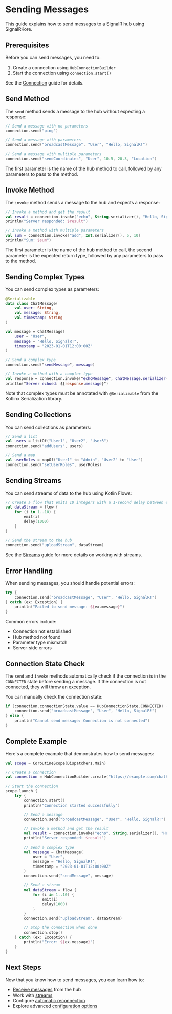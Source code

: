 # Sending Messages

This guide explains how to send messages to a SignalR hub using SignalRKore.

## Prerequisites

Before you can send messages, you need to:

1. Create a connection using `HubConnectionBuilder`
2. Start the connection using `connection.start()`

See the [Connection](connection.md) guide for details.

## Send Method

The `send` method sends a message to the hub without expecting a response:

```kotlin
// Send a message with no parameters
connection.send("ping")

// Send a message with parameters
connection.send("broadcastMessage", "User", "Hello, SignalR!")

// Send a message with multiple parameters
connection.send("sendCoordinates", "User", 10.5, 20.3, "Location")
```

The first parameter is the name of the hub method to call, followed by any parameters to pass to the method.

## Invoke Method

The `invoke` method sends a message to the hub and expects a response:

```kotlin
// Invoke a method and get the result
val result = connection.invoke("echo", String.serializer(), "Hello, SignalR!")
println("Server responded: $result")

// Invoke a method with multiple parameters
val sum = connection.invoke("add", Int.serializer(), 5, 10)
println("Sum: $sum")
```

The first parameter is the name of the hub method to call, the second parameter is the expected return type, followed by any parameters to pass to the method.

## Sending Complex Types

You can send complex types as parameters:

```kotlin
@Serializable
data class ChatMessage(
    val user: String,
    val message: String,
    val timestamp: String
)

val message = ChatMessage(
    user = "User",
    message = "Hello, SignalR!",
    timestamp = "2023-01-01T12:00:00Z"
)

// Send a complex type
connection.send("sendMessage", message)

// Invoke a method with a complex type
val response = connection.invoke("echoMessage", ChatMessage.serializer(), message)
println("Server echoed: ${response.message}")
```

Note that complex types must be annotated with `@Serializable` from the Kotlinx Serialization library.

## Sending Collections

You can send collections as parameters:

```kotlin
// Send a list
val users = listOf("User1", "User2", "User3")
connection.send("addUsers", users)

// Send a map
val userRoles = mapOf("User1" to "Admin", "User2" to "User")
connection.send("setUserRoles", userRoles)
```

## Sending Streams

You can send streams of data to the hub using Kotlin Flows:

```kotlin
// Create a flow that emits 10 integers with a 1-second delay between each
val dataStream = flow {
    for (i in 1..10) {
        emit(i)
        delay(1000)
    }
}

// Send the stream to the hub
connection.send("uploadStream", dataStream)
```

See the [Streams](streams.md) guide for more details on working with streams.

## Error Handling

When sending messages, you should handle potential errors:

```kotlin
try {
    connection.send("broadcastMessage", "User", "Hello, SignalR!")
} catch (ex: Exception) {
    println("Failed to send message: ${ex.message}")
}
```

Common errors include:

- Connection not established
- Hub method not found
- Parameter type mismatch
- Server-side errors

## Connection State Check

The `send` and `invoke` methods automatically check if the connection is in the `CONNECTED` state before sending a message. If the connection is not connected, they will throw an exception.

You can manually check the connection state:

```kotlin
if (connection.connectionState.value == HubConnectionState.CONNECTED) {
    connection.send("broadcastMessage", "User", "Hello, SignalR!")
} else {
    println("Cannot send message: Connection is not connected")
}
```

## Complete Example

Here's a complete example that demonstrates how to send messages:

```kotlin
val scope = CoroutineScope(Dispatchers.Main)

// Create a connection
val connection = HubConnectionBuilder.create("https://example.com/chathub")

// Start the connection
scope.launch {
    try {
        connection.start()
        println("Connection started successfully")

        // Send a message
        connection.send("broadcastMessage", "User", "Hello, SignalR!")

        // Invoke a method and get the result
        val result = connection.invoke("echo", String.serializer(), "Hello, SignalR!")
        println("Server responded: $result")

        // Send a complex type
        val message = ChatMessage(
            user = "User",
            message = "Hello, SignalR!",
            timestamp = "2023-01-01T12:00:00Z"
        )
        connection.send("sendMessage", message)

        // Send a stream
        val dataStream = flow {
            for (i in 1..10) {
                emit(i)
                delay(1000)
            }
        }
        connection.send("uploadStream", dataStream)

        // Stop the connection when done
        connection.stop()
    } catch (ex: Exception) {
        println("Error: ${ex.message}")
    }
}
```

## Next Steps

Now that you know how to send messages, you can learn how to:

- [Receive messages](receiving-messages.md) from the hub
- Work with [streams](streams.md)
- Configure [automatic reconnection](reconnection.md)
- Explore advanced [configuration options](configuration.md)
